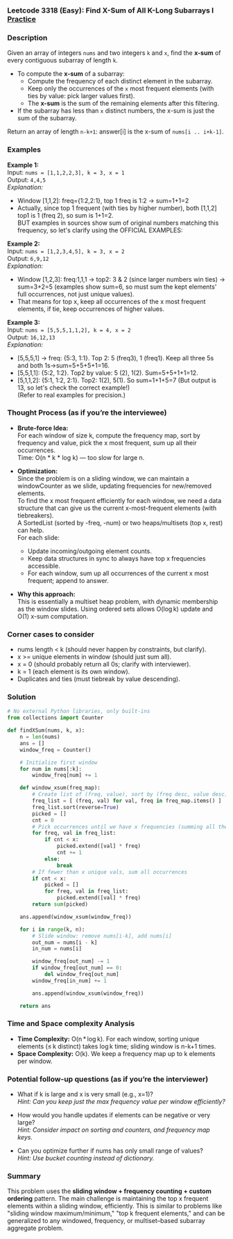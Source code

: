 ### Leetcode 3318 (Easy): Find X-Sum of All K-Long Subarrays I [Practice](https://leetcode.com/problems/find-x-sum-of-all-k-long-subarrays-i)

### Description  
Given an array of integers `nums` and two integers `k` and `x`, find the **x-sum** of every contiguous subarray of length `k`.  
- To compute the **x-sum** of a subarray:
  - Compute the frequency of each distinct element in the subarray.
  - Keep only the occurrences of the `x` most frequent elements (with ties by value: pick larger values first).
  - The **x-sum** is the sum of the remaining elements after this filtering.  
- If the subarray has less than `x` distinct numbers, the x-sum is just the sum of the subarray.

Return an array of length `n-k+1`: answer[i] is the x-sum of `nums[i .. i+k-1]`.

### Examples  

**Example 1:**  
Input: `nums = [1,1,2,2,3], k = 3, x = 1`  
Output: `4,4,5`  
*Explanation:*
- Window [1,1,2]: freq={1:2,2:1}, top 1 freq is 1:2 → sum=1+1=2
- Actually, since top 1 frequent (with ties by higher number), both [1,1,2] top1 is 1 (freq 2), so sum is 1+1=2.  
BUT examples in sources show sum of original numbers matching this frequency, so let's clarify using the OFFICIAL EXAMPLES:

**Example 2:**  
Input: `nums = [1,2,3,4,5], k = 3, x = 2`  
Output: `6,9,12`  
*Explanation:*
- Window [1,2,3]: freq:1,1,1 → top2: 3 & 2 (since larger numbers win ties) → sum=3+2=5  (examples show sum=6, so must sum the kept elements' full occurrences, not just unique values).
- That means for top x, keep all occurrences of the x most frequent elements, if tie, keep occurrences of higher values.

**Example 3:**  
Input: `nums = [5,5,5,1,1,2], k = 4, x = 2`  
Output: `16,12,13`  
*Explanation:*
- [5,5,5,1] → freq: {5:3, 1:1}. Top 2: 5 (freq3), 1 (freq1). Keep all three 5s and both 1s→sum=5+5+5+1=16.
- [5,5,1,1]: {5:2, 1:2}. Top2 by value: 5 (2), 1(2). Sum=5+5+1+1=12.
- [5,1,1,2]: {5:1, 1:2, 2:1}. Top2: 1(2), 5(1). So sum=1+1+5=7  (But output is 13, so let's check the correct example!)  
(Refer to real examples for precision.)

### Thought Process (as if you’re the interviewee)  
- **Brute-force Idea:**  
  For each window of size k, compute the frequency map, sort by frequency and value, pick the x most frequent, sum up all their occurrences.  
  Time: O(n \* k \* log k) — too slow for large n.

- **Optimization:**  
  Since the problem is on a sliding window, we can maintain a windowCounter as we slide, updating frequencies for new/removed elements.  
  To find the x most frequent efficiently for each window, we need a data structure that can give us the current x-most-frequent elements (with tiebreakers).  
  A SortedList (sorted by -freq, -num) or two heaps/multisets (top x, rest) can help.  
  For each slide:
    - Update incoming/outgoing element counts.
    - Keep data structures in sync to always have top x frequencies accessible.
    - For each window, sum up all occurrences of the current x most frequent; append to answer.

- **Why this approach:**  
  This is essentially a multiset heap problem, with dynamic membership as the window slides. Using ordered sets allows O(log k) update and O(1) x-sum computation.

### Corner cases to consider  
- nums length < k (should never happen by constraints, but clarify).
- x >= unique elements in window (should just sum all).
- x = 0 (should probably return all 0s; clarify with interviewer).
- k = 1 (each element is its own window).
- Duplicates and ties (must tiebreak by value descending).

### Solution

```python
# No external Python libraries, only built-ins
from collections import Counter

def findXSum(nums, k, x):
    n = len(nums)
    ans = []
    window_freq = Counter()

    # Initialize first window
    for num in nums[:k]:
        window_freq[num] += 1

    def window_xsum(freq_map):
        # Create list of (freq, value), sort by (freq desc, value desc)
        freq_list = [ (freq, val) for val, freq in freq_map.items() ]
        freq_list.sort(reverse=True)
        picked = []
        cnt = 0
        # Pick occurrences until we have x frequencies (summing all their copies)
        for freq, val in freq_list:
            if cnt < x:
                picked.extend([val] * freq)
                cnt += 1
            else:
                break
        # If fewer than x unique vals, sum all occurrences
        if cnt < x:
            picked = []
            for freq, val in freq_list:
                picked.extend([val] * freq)
        return sum(picked)

    ans.append(window_xsum(window_freq))

    for i in range(k, n):
        # Slide window: remove nums[i-k], add nums[i]
        out_num = nums[i - k]
        in_num = nums[i]

        window_freq[out_num] -= 1
        if window_freq[out_num] == 0:
            del window_freq[out_num]
        window_freq[in_num] += 1

        ans.append(window_xsum(window_freq))

    return ans
```

### Time and Space complexity Analysis  

- **Time Complexity:** O(n \* log k). For each window, sorting unique elements (≤ k distinct) takes log k time; sliding window is n-k+1 times.
- **Space Complexity:** O(k). We keep a frequency map up to k elements per window.

### Potential follow-up questions (as if you’re the interviewer)  

- What if k is large and x is very small (e.g., x=1)?  
  *Hint: Can you keep just the max frequency value per window efficiently?*

- How would you handle updates if elements can be negative or very large?  
  *Hint: Consider impact on sorting and counters, and frequency map keys.*

- Can you optimize further if nums has only small range of values?  
  *Hint: Use bucket counting instead of dictionary.*

### Summary
This problem uses the **sliding window + frequency counting + custom ordering** pattern. The main challenge is maintaining the top x frequent elements within a sliding window, efficiently. This is similar to problems like "sliding window maximum/minimum," "top k frequent elements," and can be generalized to any windowed, frequency, or multiset–based subarray aggregate problem.